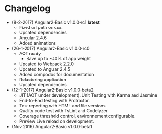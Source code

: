 # Changelog
* (8-2-2017) Angular2-Basic v1.0.0-rc1 **latest** 
    * Fixed url path on css.
    * Updated dependencies
    * Angular 2.4.6
    * Added animations
* (26-1-2017) Angular2-Basic v1.0.0-rc0
    * AOT ready
        * Save up to ~40% of app weight
    * Updated to Webpack 2.2.0
    * Updated to Angular 2.4.5
    * Added compodoc for documentation
    * Refactoring application
    * Updated dependencies
* (12-1-2017) Angular2-Basic v1.0.0-beta2
    * JIT (AOT under development).
     Unit Testing with Karma and Jasmine
    * End-to-End testing with Protractor.
    * Test reporting with HTML and file versions.
    * Quality code test with TsLint and Codelyzer.
    * Coverage threshold control, environnement configurable.      
    * Preview Live reload on development.
* (Nov 2016) Angular2-Basic v1.0.0-beta1